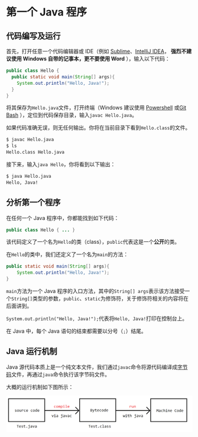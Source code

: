 # 第一个 Java 程序

## 代码编写及运行

首先，打开任意一个代码编辑器或 IDE（例如 [Sublime](https://www.sublimetext.com/)、[IntelliJ IDEA](https://www.jetbrains.com.cn/idea/)，
**强烈不建议使用 Windows 自带的记事本，更不要使用 Word** ），输入以下代码：

```java
public class Hello {
  public static void main(String[] args){
    System.out.println("Hello, Java!");
  }
}
```

将其保存为`Hello.java`文件，打开终端（Windows 建议使用 [Powershell](https://docs.microsoft.com/en-us/powershell/)
或[Git Bash](https://git-scm.com/download/win) ），定位到代码保存目录，输入`javac Hello.java`。

如果代码准确无误，则无任何输出。你将在当前目录下看到`Hello.class`的文件。

```bash
$ javac Hello.java
$ ls
Hello.class Hello.java
```

接下来，输入`java Hello`，你将看到以下输出：

```bash
$ java Hello.java
Hello, Java!
```

## 分析第一个程序

在任何一个 Java 程序中，你都能找到如下代码：

```java
public class Hello { ... }
```

该代码定义了一个名为`Hello`的类（class），`public`代表这是一个**公开**的类。

在`Hello`的类中，我们还定义了一个名为`main`的方法：

```java
public static void main(String[] args){
    System.out.println("Hello, Java!");
}
```

`main`方法为一个 Java 程序的入口方法，其中的`String[] args`表示该方法接受一个`String[]`类型的参数，`public`、`static`为修饰符，关于修饰符相关的内容将在后面讲到。

`System.out.println("Hello, Java!");`代表将`Hello, Java!`打印在控制台上。

在 Java 中，每个 Java 语句的结束都需要以分号（`;`）结尾。

## Java 运行机制

Java 源代码本质上是一个纯文本文件，我们通过`javac`命令将源代码编译成[字节码](https://baike.baidu.com/item/%E5%AD%97%E8%8A%82%E7%A0%81/9953683)文件，再通过`java`命令执行该字节码文件。

大概的运行机制如下图所示：

![Java relationship](./img/intro-the-first-program/how-java-works.png)
